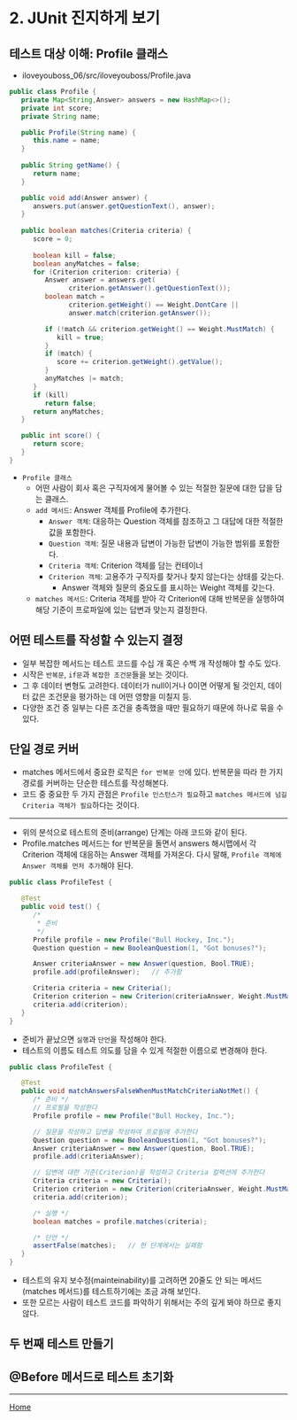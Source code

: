 # 2. JUnit 진지하게 보기


## 테스트 대상 이해: Profile 클래스

- iloveyouboss_06/src/iloveyouboss/Profile.java

```java
public class Profile { 
   private Map<String,Answer> answers = new HashMap<>();
   private int score;
   private String name;

   public Profile(String name) {
      this.name = name;
   }
   
   public String getName() {
      return name;
   }

   public void add(Answer answer) { 
      answers.put(answer.getQuestionText(), answer);
   }
   
   public boolean matches(Criteria criteria) { 
      score = 0;
      
      boolean kill = false;
      boolean anyMatches = false; 
      for (Criterion criterion: criteria) {   
         Answer answer = answers.get(
               criterion.getAnswer().getQuestionText()); 
         boolean match = 
               criterion.getWeight() == Weight.DontCare || 
               answer.match(criterion.getAnswer());

         if (!match && criterion.getWeight() == Weight.MustMatch) {  
            kill = true;
         }
         if (match) {         
            score += criterion.getWeight().getValue();
         }
         anyMatches |= match;  
      }
      if (kill)       
         return false;
      return anyMatches; 
   }

   public int score() {
      return score;
   }
}
```

- `Profile 클래스`
  - 어떤 사람이 회사 혹은 구직자에게 물어볼 수 있는 적절한 질문에 대한 답을 담는 클래스.
  - `add 메서드`: Answer 객체를 Profile에 추가한다.
    - `Answer 객체`: 대응하는 Question 객체를 참조하고 그 대답에 대한 적절한 값을 포함한다.
    - `Question 객체`: 질문 내용과 답변이 가능한 답변이 가능한 범위를 포함한다.
    - `Criteria 객체`: Criterion 객체를 담는 컨테이너
    - `Criterion 객체`: 고용주가 구직자를 찾거나 찾지 않는다는 상태를 갖는다.
      - Answer 객체와 질문의 중요도를 표시하는 Weight 객체를 갖는다.
  - `matches 메서드`: Criteria 객체를 받아 각 Criterion에 대해 반복문을 실행하여 해당 기준이 프로파일에 있는 답변과 맞는지 결정한다.


## 어떤 테스트를 작성할 수 있는지 결정

- 일부 복잡한 메서드는 테스트 코드를 수십 개 혹은 수백 개 작성해야 할 수도 있다.
- 시작은 `반복문`, `if문`과 `복잡한 조건문`들을 보는 것이다.
- 그 후 데이터 변형도 고려한다. 데이터가 null이거나 0이면 어떻게 될 것인지, 데이터 값은 조건문을 평가하는 데 어떤 영향을 미칠지 등.
- 다양한 조건 중 일부는 다른 조건을 충족했을 때만 필요하기 때문에 하나로 묶을 수 있다.


## 단일 경로 커버

- matches 메서드에서 중요한 로직은 `for 반복문 안`에 있다. 반복문을 따라 한 가지 경로를 커버하는 단순한 테스트를 작성해본다.
- 코드 중 중요한 두 가지 관점은 `Profile 인스턴스가 필요`하고 `matches 메서드에 넘길 Criteria 객체가 필요`하다는 것이다.

---

- 위의 분석으로 테스트의 준비(arrange) 단계는 아래 코드와 같이 된다.
- Profile.matches 메서드는 for 반복문을 돌면서 answers 해시맵에서 각 Criterion 객체에 대응하는 Answer 객체를 가져온다. 다시 말해, `Profile 객체에 Answer 객체를 먼저 추가`해야 된다.

```java
public class ProfileTest {

   @Test
   public void test() {
      /* 
       * 준비
       */
      Profile profile = new Profile("Bull Hockey, Inc.");
      Question question = new BooleanQuestion(1, "Got bonuses?");

      Answer criteriaAnswer = new Answer(question, Bool.TRUE);
      profile.add(profileAnswer);   // 추가함

      Criteria criteria = new Criteria();
      Criterion criterion = new Criterion(criteriaAnswer, Weight.MustMatch);
      criteria.add(criterion);
   }
}
```

- 준비가 끝났으면 `실행`과 `단언`을 작성해야 한다.
- 테스트의 이름도 테스트 의도를 담을 수 있게 적절한 이름으로 변경해야 한다.

```java
public class ProfileTest {

   @Test
   public void matchAnswersFalseWhenMustMatchCriteriaNotMet() {
      /* 준비 */
      // 프로필을 작성한다
      Profile profile = new Profile("Bull Hockey, Inc.");

      // 질문을 작성하고 답변을 작성하여 프로필에 추가한다
      Question question = new BooleanQuestion(1, "Got bonuses?");
      Answer criteriaAnswer = new Answer(question, Bool.TRUE);
      profile.add(criteriaAnswer);

      // 답변에 대한 기준(Criterion)을 작성하고 Criteria 컬렉션에 추가한다
      Criteria criteria = new Criteria();
      Criterion criterion = new Criterion(criteriaAnswer, Weight.MustMatch);
      criteria.add(criterion);

      /* 실행 */
      boolean matches = profile.matches(criteria);

      /* 단언 */
      assertFalse(matches);   // 현 단계에서는 실패함
   }
}
```

- 테스트의 유지 보수정(mainteinability)를 고려하면 20줄도 안 되는 메서드(matches 메서드)를 테스트하기에는 조금 과해 보인다.
- 또한 모르는 사람이 테스트 코드를 파악하기 위해서는 주의 깊게 봐야 하므로 좋지 않다.


## 두 번째 테스트 만들기


## @Before 메서드로 테스트 초기화


---
[Home](../README.md)
